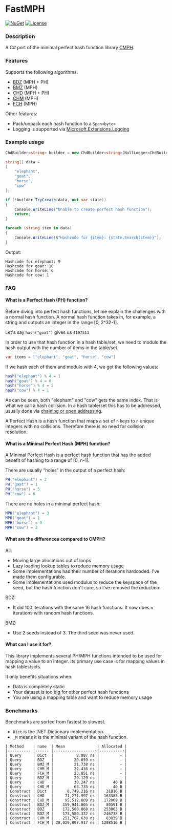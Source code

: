 # FastMPH

[![NuGet](https://img.shields.io/nuget/v/Genbox.FastMPH.svg?style=flat-square&label=nuget)](https://www.nuget.org/packages/Genbox.FastMPH/)
[![License](https://img.shields.io/github/license/Genbox/FastMPH)](https://github.com/Genbox/FastMPH/blob/master/LICENSE.txt)

### Description
A C# port of the minimal perfect hash function library [CMPH](https://cmph.sourceforge.net/).

### Features

Supports the following algorithms:
* [BDZ](https://cmph.sourceforge.net/bdz.html) (MPH + PH)
* [BMZ](https://cmph.sourceforge.net/bmz.html) (MPH)
* [CHD](https://cmph.sourceforge.net/chd.html) (MPH + PH)
* [CHM](https://cmph.sourceforge.net/chm.html) (MPH)
* [FCH](https://cmph.sourceforge.net/fch.html) (MPH)

Other features:
* Pack/unpack each hash function to a `Span<byte>`
* Logging is supported via [Microsoft.Extensions.Logging](https://www.nuget.org/packages/Microsoft.Extensions.Logging/)

### Example usage

```csharp
ChdBuilder<string> builder = new ChdBuilder<string>(NullLogger<ChdBuilder<string>>.Instance);

string[] data =
[
    "elephant",
    "goat",
    "horse",
    "cow"
];

if (!builder.TryCreate(data, out var state))
{
    Console.WriteLine("Unable to create perfect hash function");
    return;
}

foreach (string item in data)
{
    Console.WriteLine($"Hashcode for {item}: {state.Search(item)}");
}
```

Output:

```
Hashcode for elephant: 9
Hashcode for goat: 10
Hashcode for horse: 6
Hashcode for cow: 1
```

### FAQ

#### What is a Perfect Hash (PH) function?

Before diving into perfect hash functions, let me explain the challenges with a normal hash function.
A normal hash function takes in, for example, a string and outputs an integer in the range [0, 2^32-1].

Let's say `hash("goat")` gives us `4197513`

In order to use that hash function in a hash table/set, we need to modulo the hash output with the number of items in the table/set.

```csharp
var items = ["elephant", "goat", "horse", "cow"]
```

If we hash each of them and modulo with 4, we get the following values:

```csharp
hash("elephant") % 4 = 1
hash("goat") % 4 = 0
hash("horse") % 4 = 2
hash("cow") % 4 = 1
```

As can be seen, both "elephant" and "cow" gets the same index. That is what we call a hash collision. In a hash table/set this has to be addressed, usually done via [chaining or open addressing](https://en.wikipedia.org/wiki/Hash_table#Collision_resolution).

A Perfect Hash is a hash function that maps a set of `n` keys to `n` unique integers with no collisions. Therefore there is no need for collision resolution.

#### What is a Minimal Perfect Hash (MPH) function?
A Minimal Perfect Hash is a perfect hash function that has the added benefit of hashing to a range of [0, n-1].

There are usually "holes" in the output of a perfect hash:
```csharp
PH("elephant") = 2
PH("goat") = 1
PH("horse") = 5
PH("cow") = 6
```
There are no holes in a minimal perfect hash:
```csharp
MPH("elephant") = 3
MPH("goat") = 1
MPH("horse") = 0
MPH("cow") = 2
```
#### What are the differences compared to CMPH?

All:
* Moving large allocations out of loops
* Lazy loading lookup tables to reduce memory usage
* Some implementations had their number of iterations hardcoded. I've made them configurable.
* Some implementations used modulus to reduce the keyspace of the seed, but the hash function don't care, so I've removed the reduction.

BDZ:
* It did 100 iterations with the same 16 hash functions. It now does `n` iterations with random hash functions.

BMZ:
* Use 2 seeds instead of 3. The third seed was never used.

#### What can I use it for?
This library implements several PH/MPH functions intended to be used for mapping a value to an integer.
Its primary use case is for mapping values in hash tables/sets.

It only benefits situations when:
- Data is completely static
- Your dataset is too big for other perfect hash functions
- You are using a mapping table and want to reduce memory usage

### Benchmarks
Benchmarks are sorted from fastest to slowest.
* `Dict` is the .NET Dictionary implementation.
* `_M` means it is the minimal variant of the hash function.

```
| Method    | name  | Mean              | Allocated |
|---------- |------ |------------------:|----------:|
| Query     | Dict  |          8.807 ns |         - |
| Query     | BDZ   |         20.659 ns |         - |
| Query     | BMZ_M |         21.738 ns |         - |
| Query     | CHM_M |         22.436 ns |         - |
| Query     | FCH_M |         23.851 ns |         - |
| Query     | BDZ_M |         29.129 ns |         - |
| Query     | CHD   |         30.247 ns |      40 B |
| Query     | CHD_M |         63.735 ns |      40 B |
| Construct | Dict  |      8,749.216 ns |   31016 B |
| Construct | CHD   |     71,271.997 ns |  163385 B |
| Construct | CHD_M |     95,512.809 ns |  172069 B |
| Construct | BDZ_M |    159,941.805 ns |   80591 B |
| Construct | BDZ   |    172,580.868 ns |  253063 B |
| Construct | BDZ_M |    173,580.322 ns |  246738 B |
| Construct | CHM_M |    251,787.630 ns |   83839 B |
| Construct | FCH_M | 28,029,897.917 ns | 1208516 B |
```